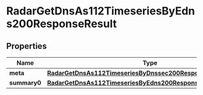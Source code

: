 

# RadarGetDnsAs112TimeseriesByEdns200ResponseResult


## Properties

| Name | Type | Description | Notes |
|------------ | ------------- | ------------- | -------------|
|**meta** | [**RadarGetDnsAs112TimeseriesByDnssec200ResponseResultMeta**](RadarGetDnsAs112TimeseriesByDnssec200ResponseResultMeta.md) |  |  |
|**summary0** | [**RadarGetDnsAs112TimeseriesByEdns200ResponseResultSummary0**](RadarGetDnsAs112TimeseriesByEdns200ResponseResultSummary0.md) |  |  |



